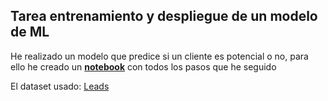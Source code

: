 ## Tarea entrenamiento y despliegue de un modelo de ML

He realizado un modelo que predice si un cliente es potencial o no, para ello he creado un **[notebook](notebook.ipynb)** con todos los pasos que he seguido

El dataset usado: [Leads](https://www.kaggle.com/ashydv/leads-dataset)